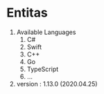 # Entitas
1. Available Languages
    1. C#
    2. Swift
    3. C++
    4. Go
    5. TypeScript
    6. ...
2. version : 1.13.0 (2020.04.25)